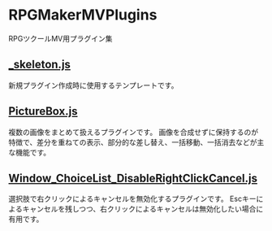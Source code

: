 # RPGMakerMVPlugins

RPGツクールMV用プラグイン集

## [_skeleton.js](https://github.com/myokoym/RPGMakerMVPlugins/blob/main/_skeleton.js)

新規プラグイン作成時に使用するテンプレートです。

## [PictureBox.js](https://github.com/myokoym/RPGMakerMVPlugins/blob/main/PictureBox.js)

複数の画像をまとめて扱えるプラグインです。
画像を合成せずに保持するのが特徴で、差分を重ねての表示、部分的な差し替え、一括移動、一括消去などが主な機能です。

## [ Window_ChoiceList_DisableRightClickCancel.js](https://github.com/myokoym/RPGMakerMVPlugins/blob/main/Window_ChoiceList_DisableRightClickCancel.js)

選択肢で右クリックによるキャンセルを無効化するプラグインです。
Escキーによるキャンセルを残しつつ、右クリックによるキャンセルは無効化したい場合に有用です。
